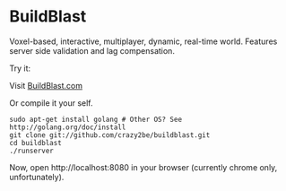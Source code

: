 BuildBlast
======

Voxel-based, interactive, multiplayer, dynamic, real-time world. Features server side validation and lag compensation.

Try it:  
  
Visit [BuildBlast.com](http://www.buildblast.com)
  
Or compile it your self.

	sudo apt-get install golang # Other OS? See http://golang.org/doc/install
	git clone git://github.com/crazy2be/buildblast.git
	cd buildblast
	./runserver

Now, open http://localhost:8080 in your browser (currently chrome only, unfortunately).
